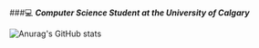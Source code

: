 ###:computer: ***Computer Science Student at the University of Calgary***




![Anurag's GitHub stats](https://github-readme-stats.vercel.app/api?username=N0pine&theme=dark&show_icons=true)


